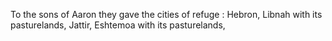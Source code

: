 To the sons of Aaron they gave the cities of refuge : Hebron, Libnah with its pasturelands, Jattir, Eshtemoa with its pasturelands,
